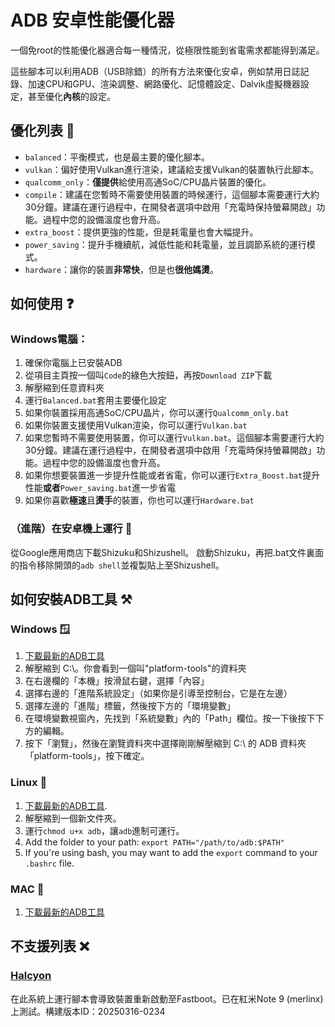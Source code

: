 # ADB 安卓性能優化器
一個免root的性能優化器適合每一種情況，從極限性能到省電需求都能得到滿足。

這些腳本可以利用ADB（USB除錯）的所有方法來優化安卓，例如禁用日誌記錄、加速CPU和GPU、渲染調整、網路優化、記憶體設定、Dalvik虛擬機器設定，甚至優化**內核**的設定。

## 優化列表 📑
- `balanced`：平衡模式，也是最主要的優化腳本。
- `vulkan`：偏好使用Vulkan進行渲染，建議給支援Vulkan的裝置執行此腳本。
- `qualcomm_only`：**僅提供**給使用高通SoC/CPU晶片裝置的優化。
- `compile`：建議在您暫時不需要使用裝置的時候運行，這個腳本需要運行大約30分鐘。建議在運行過程中，在開發者選項中啟用「充電時保持螢幕開啟」功能。過程中您的設備溫度也會升高。
- `extra_boost`：提供更強的性能，但是耗電量也會大幅提升。
- `power_saving`：提升手機續航，減低性能和耗電量，並且調節系統的運行模式。
- `hardware`：讓你的裝置**非常快**，但是也**很他媽燙**。

## 如何使用 ❓

### Windows電腦：
1. 確保你電腦上已安裝ADB
2. 從項目主頁按一個叫`Code`的綠色大按鈕，再按`Download ZIP`下載
3. 解壓縮到任意資料夾
4. 運行`Balanced.bat`套用主要優化設定
5. 如果你裝置採用高通SoC/CPU晶片，你可以運行`Qualcomm_only.bat`
6. 如果你裝置支援使用Vulkan渲染，你可以運行`Vulkan.bat`
7. 如果您暫時不需要使用裝置，你可以運行`Vulkan.bat`。這個腳本需要運行大約30分鐘。建議在運行過程中，在開發者選項中啟用「充電時保持螢幕開啟」功能。過程中您的設備溫度也會升高。
8. 如果你想要裝置進一步提升性能或者省電，你可以運行`Extra_Boost.bat`提升性能**或者**`Power_saving.bat`進一步省電
9. 如果你喜歡**極速**且**燙手**的裝置，你也可以運行`Hardware.bat`

### （進階）在安卓機上運行 🤖
從Google應用商店下載Shizuku和Shizushell。
啟動Shizuku，再把.bat文件裏面的指令移除開頭的`adb shell`並複製貼上至Shizushell。

## 如何安裝ADB工具 ⚒️

### Windows 🪟
1. [下載最新的ADB工具](https://dl.google.com/android/repository/platform-tools-latest-windows.zip)
2. 解壓縮到 C:\。你會看到一個叫"platform-tools"的資料夾
3. 在右邊欄的「本機」按滑鼠右鍵，選擇「內容」
4. 選擇右邊的「進階系統設定」（如果你是引導至控制台，它是在左邊）
5. 選擇左邊的「進階」標籤，然後按下方的「環境變數」
6. 在環境變數視窗內，先找到「系統變數」內的「Path」欄位。按一下後按下下方的編輯。
7. 按下「瀏覽」，然後在瀏覽資料夾中選擇剛剛解壓縮到 C:\ 的 ADB 資料夾「platform-tools」，按下確定。

### Linux 🐧
1. [下載最新的ADB工具](https://dl.google.com/android/repository/platform-tools-latest-linux.zip).
2. 解壓縮到一個新文件夾。
3. 運行`chmod u+x adb`，讓`adb`進制可運行。
4. Add the folder to your path: `export PATH="/path/to/adb:$PATH"`
5. If you're using bash, you may want to add the `export` command to your `.bashrc` file.

### MAC 🍎
1. [下載最新的ADB工具](https://dl.google.com/android/repository/platform-tools-latest-darwin.zip)

## 不支援列表 ❌
### [Halcyon](https://hlcyn.co/)
在此系統上運行腳本會導致裝置重新啟動至Fastboot。已在紅米Note 9 (merlinx)上測試。構建版本ID：20250316-0234
